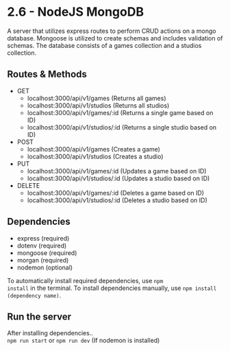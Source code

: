 # 2.6 - NodeJS MongoDB
A server that utilizes express routes to perform CRUD actions on a mongo database. Mongoose is utilized to create schemas and includes validation of schemas. The database consists of a games collection and a studios collection.
## Routes & Methods
- GET
  - localhost:3000/api/v1/games (Returns all games)
  - localhost:3000/api/v1/studios (Returns all studios)
  - localhost:3000/api/v1/games/:id (Returns a single game based on ID)
  - localhost:3000/api/v1/studios/:id (Returns a single studio based on ID)
- POST
  - localhost:3000/api/v1/games (Creates a game)
  - localhost:3000/api/v1/studios (Creates a studio)
- PUT
  - localhost:3000/api/v1/games/:id (Updates a game based on ID)
  - localhost:3000/api/v1/studios/:id (Updates a studio based on ID)
- DELETE
  - localhost:3000/api/v1/games/:id (Deletes a game based on ID)
  - localhost:3000/api/v1/studios/:id (Deletes a studio based on ID)
## Dependencies
- express (required)
- dotenv (required)
- mongoose (required)
- morgan (required)
- nodemon (optional)

To automatically install required dependencies, use <code>npm install</code> in the terminal. To install dependencies manually, use <code>npm install (dependency name)</code>.
## Run the server
After installing dependencies..<br>
<code>npm run start</code> or <code>npm run dev</code> (If nodemon is installed)
